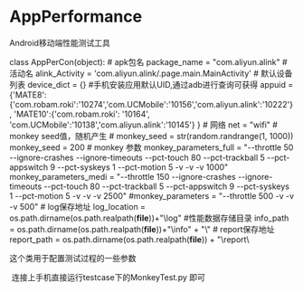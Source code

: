 # AppPerformance
Android移动端性能测试工具

class AppPerCon(object):
    # apk包名
    package_name = "com.aliyun.alink"
    # 活动名
    alink_Activity = 'com.aliyun.alink/.page.main.MainActivity'
    # 默认设备列表
    device_dict = {}
    #手机安装应用默认UID,通过adb进行查询可获得
    appuid = {'MATE8':{'com.robam.roki':'10274','com.UCMobile':'10156','com.aliyun.alink':'10222'},
              'MATE10':{'com.robam.roki': '10164', 'com.UCMobile':'10138','com.aliyun.alink':'10145'}
    }
    # 网络
    net = "wifi"
    # monkey seed值，随机产生
    # monkey_seed = str(random.randrange(1, 1000))
    monkey_seed = 200
    # monkey 参数
    monkey_parameters_full = "--throttle 50 --ignore-crashes --ignore-timeouts --pct-touch 80 --pct-trackball 5 --pct-appswitch 9 --pct-syskeys 1 --pct-motion 5 -v -v -v 1000"
    monkey_parameters_medi = "--throttle 150 --ignore-crashes --ignore-timeouts --pct-touch 80 --pct-trackball 5 --pct-appswitch 9 --pct-syskeys 1 --pct-motion 5 -v -v -v 2500"
    #monkey_parameters = "--throttle 500 -v -v -v 500"
    # log保存地址
    log_location = os.path.dirname(os.path.realpath(__file__))+"\log"
    #性能数据存储目录
    info_path = os.path.dirname(os.path.realpath(__file__))+"\info" + "\\"
    # report保存地址
    report_path = os.path.dirname(os.path.realpath(__file__)) + "\\report\
  
  这个类用于配置测试过程的一些参数
  
  连接上手机直接运行testcase下的MonkeyTest.py 即可

